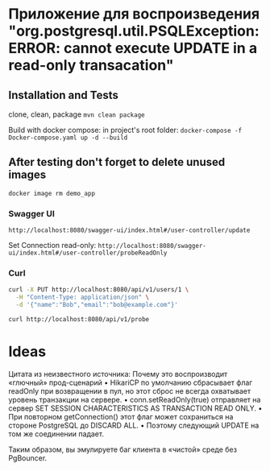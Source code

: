 
# Приложение для воспроизведения "org.postgresql.util.PSQLException: ERROR: cannot execute UPDATE in a read-only transacation"

## Installation and Tests
clone, clean, package
`mvn clean package`

Build with docker compose:
in project's root folder: `docker-compose -f Docker-compose.yaml up -d --build`

## After testing don't forget to delete unused images
`docker image rm demo_app`

### Swagger UI
`http://localhost:8080/swagger-ui/index.html#/user-controller/update`

Set Connection read-only: 
`http://localhost:8080/swagger-ui/index.html#/user-controller/probeReadOnly`


### Curl
```bash
curl -X PUT http://localhost:8080/api/v1/users/1 \
  -H "Content-Type: application/json" \
  -d '{"name":"Bob","email":"bob@example.com"}'
```

```bash
curl http://localhost:8080/api/v1/probe
```

# Ideas
Цитата из неизвестного источника:
Почему это воспроизводит «глючный» прод-сценарий
	•	HikariCP по умолчанию сбрасывает флаг readOnly при возвращении в пул, но этот сброс не всегда охватывает уровень транзакции на сервере.
	•	conn.setReadOnly(true) отправляет на сервер SET SESSION CHARACTERISTICS AS TRANSACTION READ ONLY.
	•	При повторном getConnection() этот флаг может сохраниться на стороне PostgreSQL до DISCARD ALL.
	•	Поэтому следующий UPDATE на том же соединении падает.

Таким образом, вы эмулируете баг клиента в «чистой» среде без PgBouncer.

